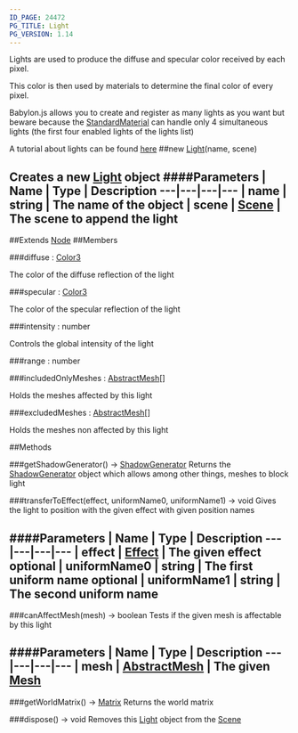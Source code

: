 ```yaml
---
ID_PAGE: 24472
PG_TITLE: Light
PG_VERSION: 1.14
---
```


Lights are used to produce the diffuse and specular color received by each pixel.

This color is then used by materials to determine the final color of every pixel.

Babylon.js allows you to create and register as many lights as you want but beware because the [StandardMaterial](/classes/StandardMaterial) can handle only 4 simultaneous lights (the first four enabled lights of the lights list)

A tutorial about lights can be found [here](https://github.com/BabylonJS/Babylon.js/wiki/06-Lights)
##new [Light](/classes/Light)(name, scene)

Creates a new [Light](/classes/Light) object
####Parameters
 | Name | Type | Description
---|---|---|---
 | name | string | The name of the object
 | scene | [Scene](/classes/Scene) | The scene to append the light
---

##Extends [Node](/classes/Node)
##Members

###diffuse : [Color3](/classes/Color3)


The color of the diffuse reflection of the light

###specular : [Color3](/classes/Color3)


The color of the specular reflection of the light

###intensity : number


Controls the global intensity of the light

###range : number


###includedOnlyMeshes : [AbstractMesh](/classes/AbstractMesh)[]


Holds the meshes affected by this light

###excludedMeshes : [AbstractMesh](/classes/AbstractMesh)[]


Holds the meshes non affected by this light



##Methods

###getShadowGenerator() &rarr; [ShadowGenerator](/classes/ShadowGenerator)
Returns the [ShadowGenerator](/classes/ShadowGenerator) object which allows among other things, meshes to block light


###transferToEffect(effect, uniformName0, uniformName1) &rarr; void
Gives the light to position with the given effect with given position names

####Parameters
 | Name | Type | Description
---|---|---|---
 | effect | [Effect](/classes/Effect) | The given effect
optional | uniformName0 | string | The first uniform name
optional | uniformName1 | string | The second uniform name
---

###canAffectMesh(mesh) &rarr; boolean
Tests if the given mesh is affectable by this light

####Parameters
 | Name | Type | Description
---|---|---|---
 | mesh | [AbstractMesh](/classes/AbstractMesh) | The given [Mesh](/classes/Mesh)
---

###getWorldMatrix() &rarr; [Matrix](/classes/Matrix)
Returns the world matrix


###dispose() &rarr; void
Removes this [Light](/classes/Light) object from the [Scene](/classes/Scene)

